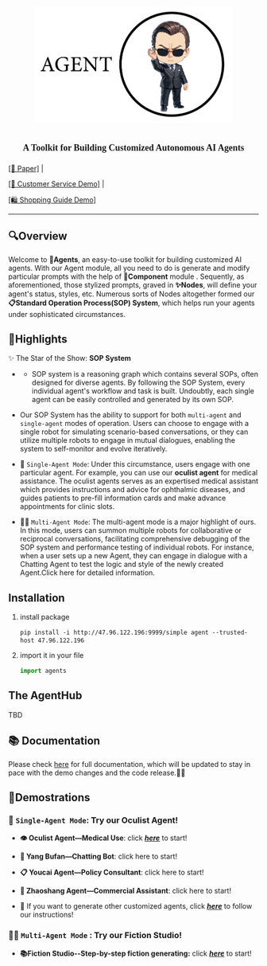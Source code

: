 
  

# <p align="center"><img src='./assets/logo.png'  width=400></p>

  

## <p align="center"><font  face="Calisto MT"><font  size="4">A Toolkit for Building Customized Autonomous AI Agents</font></font></p>

  

<p  align="center">

<a  href="https://arxiv.org/pdf/2305.13304.pdf">[📄 Paper]</a> |

<a  href="http://47.96.122.196:8098/boxingbot-chat/">[🤖 Customer Service Demo]</a> |

<a  href="https://front-dev.fenxianglife.com/h5-official/appPages/independent/AI-guide/index.html?appToken=0af0c773c04ca654f19514fbb51f4352&did=B4B88CE9-F39A-48A6-9DA9-9E2BE8D3CD27&uid=108#/">[🛍️ Shopping Guide Demo]</a>

</p>

<hr>

  

## **🔍Overview**

  

Welcome to **🤖Agents**, an easy-to-use toolkit for building customized AI agents.
With our Agent module, all you need to do is generate and modify particular prompts with the help of **🧩Component** module . Sequently, as aforementioned, those stylized prompts, graved in **✨Nodes**, will define your agent's status, styles, etc. Numerous sorts of Nodes altogether formed our **📋Standard Operation Process(SOP) System**, which helps run your agents under sophisticated circumstances.

  

## **🚀Highlights**

  

✨ The Star of the Show: **SOP System**

  

-  - SOP system is a reasoning graph which contains several SOPs, often designed for diverse agents. By following the SOP System, every individual agent's workflow and task is built. Undoubtly, each single agent can be easily controlled and generated by its own SOP.

  

- Our SOP System has the ability to support for both `multi-agent` and `single-agent` modes of operation. Users can choose to engage with a single robot for simulating scenario-based conversations, or they can utilize multiple robots to engage in mutual dialogues, enabling the system to self-monitor and evolve iteratively.

  

- 🤖 `Single-Agent Mode`: Under this circumstance, users engage with one particular agent. For example, you can use our **oculist agent** for medical assistance. The oculist agents serves as an expertised medical assistant which provides instructions and advice for ophthalmic diseases, and guides patients to pre-fill information cards and make advance appointments for clinic slots.

- 🤖🤖 `Multi-Agent Mode`: The multi-agent mode is a major highlight of ours. In this mode, users can summon multiple robots for collaborative or reciprocal conversations, facilitating comprehensive debugging of the SOP system and performance testing of individual robots. For instance, when a user sets up a new Agent, they can engage in dialogue with a Chatting Agent to test the logic and style of the newly created Agent.Click here for detailed information.


## Installation

1. install package

    ```shell
    pip install -i http://47.96.122.196:9999/simple agent --trusted-host 47.96.122.196
    ```

2. import it in your file

    ```python
    import agents
    ```

## The AgentHub

TBD

## **📚 Documentation**

  

Please check [here](https://ai-waves.feishu.cn/wiki/KZb6whkDTiM1cUkLqqOcnUNNnuh?from=from_copylink) for full documentation, which will be updated to stay in pace with the demo changes and the code release.📖💡


  

## **🎉Demostrations**

### 🤖 `Single-Agent Mode`: Try our Oculist Agent!

-   **👁️ Oculist Agent—Medical Use**: click _**[here](https://ai-waves.feishu.cn/wiki/BctTwkHgAiNjxHkszo9cC7E2nZc)**_ to start!
    
-   **💬 Yang Bufan—Chatting Bot**: click here to start!
    
-   **📋 Youcai Agent—Policy Consultant**: click here to start!
    
-   **🏢 Zhaoshang Agent—Commercial Assistant**: click here to start!
    
-   🧠 If you want to generate other customized agents, click _**[here](https://ai-waves.feishu.cn/wiki/AAzhweybOinOGmkJes2cEmCCn3d)**_ to follow our instructions!
    

### 🤖🤖 `Multi-Agent Mode` : Try our Fiction Studio!

-   **📚Fiction Studio--Step-by-step fiction generating:** click _**[here](https://ai-waves.feishu.cn/wiki/XrJrw7iAniVHNTk3j1vcA0iLnZf)**_ to start!


